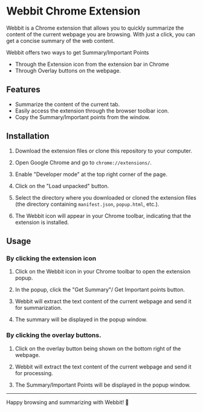 # Webbit Chrome Extension

Webbit is a Chrome extension that allows you to quickly summarize the content of the current webpage you are browsing. With just a click, you can get a concise summary of the web content.

Webbit offers two ways to get Summary/Important Points
* Through the Extension icon from the extension bar in Chrome
* Through Overlay buttons on the webpage. 

## Features

- Summarize the content of the current tab.
- Easily access the extension through the browser toolbar icon.
- Copy the Summary/Important points from the window.

## Installation

1. Download the extension files or clone this repository to your computer.

2. Open Google Chrome and go to `chrome://extensions/`.

3. Enable "Developer mode" at the top right corner of the page.

4. Click on the "Load unpacked" button.

5. Select the directory where you downloaded or cloned the extension files (the directory containing `manifest.json`, `popup.html`, etc.).

6. The Webbit icon will appear in your Chrome toolbar, indicating that the extension is installed.
   

## Usage

### By clicking the extension icon

1. Click on the Webbit icon in your Chrome toolbar to open the extension popup.

2. In the popup, click the "Get Summary"/ Get Important points button.

3. Webbit will extract the text content of the current webpage and send it for summarization.

4. The summary will be displayed in the popup window.

### By clicking the overlay buttons.

1. Click on the overlay button being shown on the bottom right of the webpage.

2. Webbit will extract the text content of the current webpage and send it for processing.

3. The Summary/Important Points  will be displayed in the popup window.



---
Happy browsing and summarizing with Webbit! 🚀
